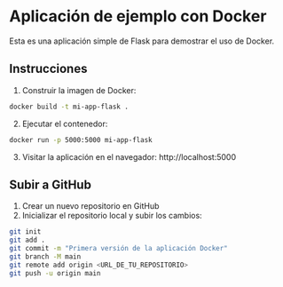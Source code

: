 # Aplicación de ejemplo con Docker

Esta es una aplicación simple de Flask para demostrar el uso de Docker.

## Instrucciones

1. Construir la imagen de Docker:
```bash
docker build -t mi-app-flask .
```

2. Ejecutar el contenedor:
```bash
docker run -p 5000:5000 mi-app-flask
```

3. Visitar la aplicación en el navegador:
http://localhost:5000

## Subir a GitHub

1. Crear un nuevo repositorio en GitHub
2. Inicializar el repositorio local y subir los cambios:
```bash
git init
git add .
git commit -m "Primera versión de la aplicación Docker"
git branch -M main
git remote add origin <URL_DE_TU_REPOSITORIO>
git push -u origin main
```
